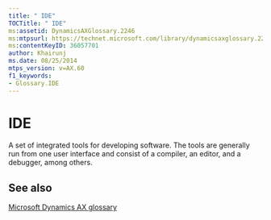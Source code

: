 ```yaml
---
title: " IDE"
TOCTitle: " IDE"
ms:assetid: DynamicsAXGlossary.2246
ms:mtpsurl: https://technet.microsoft.com/library/dynamicsaxglossary.2246(v=AX.60)
ms:contentKeyID: 36057701
author: Khairunj
ms.date: 08/25/2014
mtps_version: v=AX.60
f1_keywords:
- Glossary.IDE
---
```


# IDE

A set of integrated tools for developing software. The tools are generally run from one user interface and consist of a compiler, an editor, and a debugger, among others.

## See also

[Microsoft Dynamics AX glossary](glossary/microsoft-dynamics-ax-glossary.md)

  


